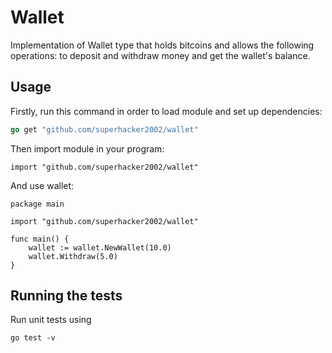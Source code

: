 
# Wallet

Implementation of Wallet type that holds bitcoins and allows the following operations: to deposit and withdraw money and get the wallet's balance.

## Usage


Firstly, run this command in order to load module and set up dependencies:

```go
go get "github.com/superhacker2002/wallet"
```

Then import module in your program:
```
import "github.com/superhacker2002/wallet"
```

And use wallet:
```
package main

import "github.com/superhacker2002/wallet"

func main() {
	wallet := wallet.NewWallet(10.0)
	wallet.Withdraw(5.0)
}
```

## Running the tests

Run unit tests using 
```
go test -v
```
